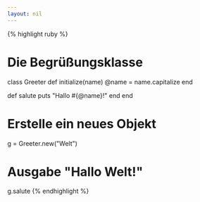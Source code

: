 ```yaml
---
layout: nil
---
```


{% highlight ruby %}
# Die Begrüßungsklasse
class Greeter
  def initialize(name)
    @name = name.capitalize
  end

  def salute
    puts "Hallo #{@name}!"
  end
end

# Erstelle ein neues Objekt
g = Greeter.new("Welt")

# Ausgabe "Hallo Welt!"
g.salute
{% endhighlight %}
